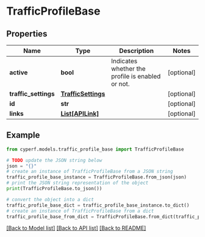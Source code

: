 # TrafficProfileBase


## Properties

Name | Type | Description | Notes
------------ | ------------- | ------------- | -------------
**active** | **bool** | Indicates whether the profile is enabled or not. | [optional] 
**traffic_settings** | [**TrafficSettings**](TrafficSettings.md) |  | [optional] 
**id** | **str** |  | [optional] 
**links** | [**List[APILink]**](APILink.md) |  | [optional] 

## Example

```python
from cyperf.models.traffic_profile_base import TrafficProfileBase

# TODO update the JSON string below
json = "{}"
# create an instance of TrafficProfileBase from a JSON string
traffic_profile_base_instance = TrafficProfileBase.from_json(json)
# print the JSON string representation of the object
print(TrafficProfileBase.to_json())

# convert the object into a dict
traffic_profile_base_dict = traffic_profile_base_instance.to_dict()
# create an instance of TrafficProfileBase from a dict
traffic_profile_base_from_dict = TrafficProfileBase.from_dict(traffic_profile_base_dict)
```
[[Back to Model list]](../README.md#documentation-for-models) [[Back to API list]](../README.md#documentation-for-api-endpoints) [[Back to README]](../README.md)


